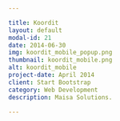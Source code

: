```yaml
---

title: Koordit
layout: default
modal-id: 21
date: 2014-06-30
img: koordit_mobile_popup.png
thumbnail: koordit_mobile.png
alt: koordit_mobile
project-date: April 2014
client: Start Bootstrap
category: Web Development
description: Maisa Solutions.

---
```

